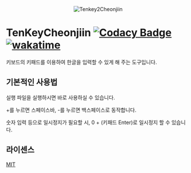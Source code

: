 
<div align="center">
<img src="https://github.com/soumt-r/TenKeyCheonjiin/blob/master/Tk2Cj.png?raw=true" alt="Tenkey2Cheonjiin" width="auto">
</div>

# TenKeyCheonjiin [![Codacy Badge](https://api.codacy.com/project/badge/Grade/3882890b72bd4d80a9743804e9b491f8)](https://app.codacy.com/gh/soumt-r/TenKeyCheonjiin?utm_source=github.com&utm_medium=referral&utm_content=soumt-r/TenKeyCheonjiin&utm_campaign=Badge_Grade_Settings)[![wakatime](https://wakatime.com/badge/github/soumt-r/TenKeyCheonjiin.svg)](https://wakatime.com/badge/github/soumt-r/TenKeyCheonjiin)

키보드의 키패드를 이용하여 한글을 입력할 수 있게 해 주는 도구입니다.

## 기본적인 사용법

실행 파일을 실행하시면 바로 사용하실 수 있습니다.

+를 누르면 스페이스바, -를 누르면 백스페이스로 동작합니다.

숫자 입력 등으로 일시정지가 필요할 시, 0 + (키패드 Enter)로 일시정지 할 수 있습니다.

## 라이센스

[MIT](https://choosealicense.com/licenses/mit/)
